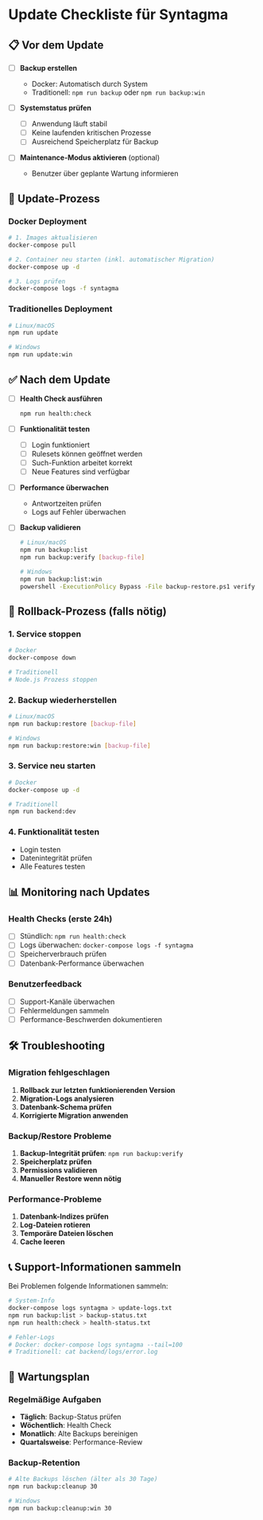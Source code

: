 # Update Checkliste für Syntagma

## 📋 Vor dem Update

- [ ] **Backup erstellen**
  - Docker: Automatisch durch System
  - Traditionell: `npm run backup` oder `npm run backup:win`
  
- [ ] **Systemstatus prüfen**
  - [ ] Anwendung läuft stabil
  - [ ] Keine laufenden kritischen Prozesse
  - [ ] Ausreichend Speicherplatz für Backup
  
- [ ] **Maintenance-Modus aktivieren** (optional)
  - Benutzer über geplante Wartung informieren

## 🔄 Update-Prozess

### Docker Deployment
```bash
# 1. Images aktualisieren
docker-compose pull

# 2. Container neu starten (inkl. automatischer Migration)
docker-compose up -d

# 3. Logs prüfen
docker-compose logs -f syntagma
```

### Traditionelles Deployment
```bash
# Linux/macOS
npm run update

# Windows
npm run update:win
```

## ✅ Nach dem Update

- [ ] **Health Check ausführen**
  ```bash
  npm run health:check
  ```

- [ ] **Funktionalität testen**
  - [ ] Login funktioniert
  - [ ] Rulesets können geöffnet werden
  - [ ] Such-Funktion arbeitet korrekt
  - [ ] Neue Features sind verfügbar

- [ ] **Performance überwachen**
  - Antwortzeiten prüfen
  - Logs auf Fehler überwachen

- [ ] **Backup validieren**
  ```bash
  # Linux/macOS
  npm run backup:list
  npm run backup:verify [backup-file]
  
  # Windows
  npm run backup:list:win
  powershell -ExecutionPolicy Bypass -File backup-restore.ps1 verify [backup-file]
  ```

## 🚨 Rollback-Prozess (falls nötig)

### 1. Service stoppen
```bash
# Docker
docker-compose down

# Traditionell
# Node.js Prozess stoppen
```

### 2. Backup wiederherstellen
```bash
# Linux/macOS
npm run backup:restore [backup-file]

# Windows
npm run backup:restore:win [backup-file]
```

### 3. Service neu starten
```bash
# Docker
docker-compose up -d

# Traditionell
npm run backend:dev
```

### 4. Funktionalität testen
- Login testen
- Datenintegrität prüfen
- Alle Features testen

## 📊 Monitoring nach Updates

### Health Checks (erste 24h)
- [ ] Stündlich: `npm run health:check`
- [ ] Logs überwachen: `docker-compose logs -f syntagma`
- [ ] Speicherverbrauch prüfen
- [ ] Datenbank-Performance überwachen

### Benutzerfeedback
- [ ] Support-Kanäle überwachen
- [ ] Fehlermeldungen sammeln
- [ ] Performance-Beschwerden dokumentieren

## 🛠️ Troubleshooting

### Migration fehlgeschlagen
1. **Rollback zur letzten funktionierenden Version**
2. **Migration-Logs analysieren**
3. **Datenbank-Schema prüfen**
4. **Korrigierte Migration anwenden**

### Backup/Restore Probleme
1. **Backup-Integrität prüfen**: `npm run backup:verify`
2. **Speicherplatz prüfen**
3. **Permissions validieren**
4. **Manueller Restore wenn nötig**

### Performance-Probleme
1. **Datenbank-Indizes prüfen**
2. **Log-Dateien rotieren**
3. **Temporäre Dateien löschen**
4. **Cache leeren**

## 📞 Support-Informationen sammeln

Bei Problemen folgende Informationen sammeln:

```bash
# System-Info
docker-compose logs syntagma > update-logs.txt
npm run backup:list > backup-status.txt
npm run health:check > health-status.txt

# Fehler-Logs
# Docker: docker-compose logs syntagma --tail=100
# Traditionell: cat backend/logs/error.log
```

## 📅 Wartungsplan

### Regelmäßige Aufgaben
- **Täglich**: Backup-Status prüfen
- **Wöchentlich**: Health Check
- **Monatlich**: Alte Backups bereinigen
- **Quartalsweise**: Performance-Review

### Backup-Retention
```bash
# Alte Backups löschen (älter als 30 Tage)
npm run backup:cleanup 30

# Windows
npm run backup:cleanup:win 30
```
